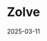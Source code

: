 ---  
layout: startup_page  
title: "Zolve"  
id: "zolve.com"  
permalink: "/zolvezolve.com03112025/"  
website: "https://zolve.com/"  
funding_round: "Series B"  
funding_amount: "$251M"  
investors: "Creaegis, HSBC, SBI Investment, GMO Venture Partners, DG Daiwa Ventures, Accel, Lightspeed Venture Partners, Sparta Group, DST Global, Community Investment Management"  
about: "Zolve is a cross-border neobank providing financial services to international users. It offers bank accounts, credit cards, international money transfers, and other financial products tailored to expats and immigrants, aiming to improve financial accessibility globally. The company has rapidly grown its customer base and is expanding into new markets."  
markets: "Fintech, Financial Services, Banking"  
hq: "New York, New York, United States"  
founded_year: "2020"  
linkedin: "https://www.linkedin.com/company/zolve-official"  
twitter: "https://twitter.com/zolve_official"  
instagram: ""  
facebook: "https://www.facebook.com/zolveofficial"  
crunchbase: "https://www.crunchbase.com/organization/zolve-bc3c"  
pitchbook: "https://pitchbook.com/profiles/company/460203-49"  

date_display: "11-Mar-2025"  
date: "2025-03-11"

# SEO Optimization  
meta_title: "Zolve - Series B Funding ($251M)"  
meta_description: "Zolve, Zolve is a cross-border neobank providing financial services to international users. It offers bank accounts, credit cards, international money transf..."  
meta_keywords: "Zolve, Fintech, Financial Services, Banking, Series B funding"  
canonical_url: "https://startup.projectstartups.com/zolvezolve.com03112025/"  
---
